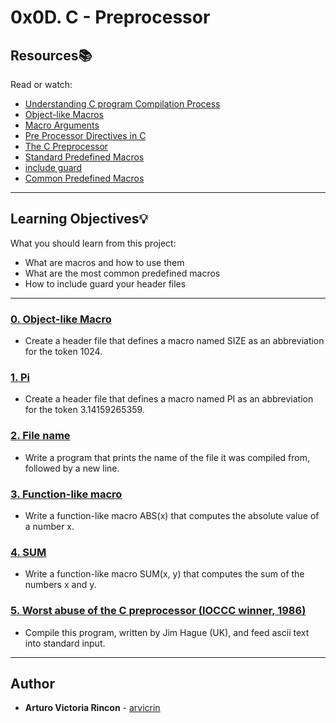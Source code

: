 # 0x0D. C - Preprocessor

## Resources:books:
Read or watch:
* [Understanding C program Compilation Process](https://intranet.hbtn.io/rltoken/UlmUG7PSamY2_qL6xze6wg)
* [Object-like Macros](https://intranet.hbtn.io/rltoken/KAqnlwAvPZ84KI2JFlJpSg)
* [Macro Arguments](https://intranet.hbtn.io/rltoken/cJyU0mmGRx_Wd9x8WwygOQ)
* [Pre Processor Directives in C](https://intranet.hbtn.io/rltoken/A5176irunoejPUjwT3pFCQ)
* [The C Preprocessor](https://intranet.hbtn.io/rltoken/lgohqkU5DlzUBkO2MeMmHA)
* [Standard Predefined Macros](https://intranet.hbtn.io/rltoken/C47iIZ3tGug6sklTB7hT_Q)
* [include guard](https://intranet.hbtn.io/rltoken/sqLUMtBCgAAXVdhIaVoaWQ)
* [Common Predefined Macros](https://intranet.hbtn.io/rltoken/fJJUPJ-zZXlh3db00FEsJw)

---
## Learning Objectives:bulb:
What you should learn from this project:

* What are macros and how to use them
* What are the most common predefined macros
* How to include guard your header files

---

### [0. Object-like Macro](./0-object_like_macro.h)
* Create a header file that defines a macro named SIZE as an abbreviation for the token 1024.


### [1. Pi](./1-pi.h)
* Create a header file that defines a macro named PI as an abbreviation for the token 3.14159265359.


### [2. File name](./2-main.c)
* Write a program that prints the name of the file it was compiled from, followed by a new line.


### [3. Function-like macro](./3-function_like_macro.h)
* Write a function-like macro ABS(x) that computes the absolute value of a number x.


### [4. SUM](./4-sum.h)
* Write a function-like macro SUM(x, y) that computes the sum of the numbers x and y.


### [5. Worst abuse of the C preprocessor (IOCCC winner, 1986)](./101-preprocessor_abuse.c)
* Compile this program, written by Jim Hague (UK), and feed ascii text into standard input.


---

## Author
* **Arturo Victoria Rincon** - [arvicrin](https://github.com/arvicrin)